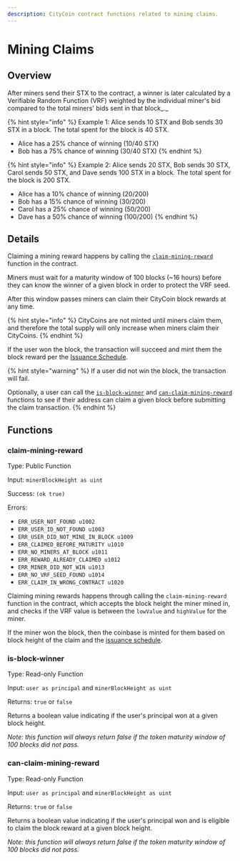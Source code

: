 ```yaml
---
description: CityCoin contract functions related to mining claims.
---
```


# Mining Claims

## Overview

After miners send their STX to the contract, a winner is later calculated by a Verifiable Random Function (VRF) weighted by the individual miner's bid compared to the total miners' bids sent in that block_._

{% hint style="info" %}
Example 1: Alice sends 10 STX and Bob sends 30 STX in a block. The total spent for the block is 40 STX.

* Alice has a 25% chance of winning (10/40 STX)
* Bob has a 75% chance of winning (30/40 STX)
{% endhint %}

{% hint style="info" %}
Example 2: Alice sends 20 STX, Bob sends 30 STX, Carol sends 50 STX, and Dave sends 100 STX in a block. The total spent for the block is 200 STX.

* Alice has a 10% chance of winning (20/200)
* Bob has a 15% chance of winning (30/200)
* Carol has a 25% chance of winning (50/200)
* Dave has a 50% chance of winning (100/200)
{% endhint %}

## Details

Claiming a mining reward happens by calling the [`claim-mining-reward`](mining-claims.md#claim-mining-reward) function in the contract.

Miners must wait for a maturity window of 100 blocks (\~16 hours) before they can know the winner of a given block in order to protect the VRF seed.

After this window passes miners can claim their CityCoin block rewards at any time.

{% hint style="info" %}
CityCoins are not minted until miners claim them, and therefore the total supply will only increase when miners claim their CityCoins.
{% endhint %}

If the user won the block, the transaction will succeed and mint them the block reward per the [Issuance Schedule](../core-protocol/token-configuration.md#issuance-schedule).

{% hint style="warning" %}
If a user did not win the block, the transaction will fail.

Optionally, a user can call the [`is-block-winner`](mining-claims.md#is-block-winner) and [`can-claim-mining-reward`](mining-claims.md#can-claim-mining-reward) functions to see if their address can claim a given block before submitting the claim transaction.
{% endhint %}

## Functions

### claim-mining-reward

Type: Public Function

Input: `minerBlockHeight as uint`

Success: `(ok true)`

Errors:

* `ERR_USER_NOT_FOUND u1002`
* `ERR_USER_ID_NOT_FOUND u1003`
* `ERR_USER_DID_NOT_MINE_IN_BLOCK u1009`
* `ERR_CLAIMED_BEFORE_MATURITY u1010`
* `ERR_NO_MINERS_AT_BLOCK u1011`
* `ERR_REWARD_ALREADY_CLAIMED u1012`
* `ERR_MINER_DID_NOT_WIN u1013`
* `ERR_NO_VRF_SEED_FOUND u1014`
* `ERR_CLAIM_IN_WRONG_CONTRACT u1020`

Claiming mining rewards happens through calling the `claim-mining-reward` function in the contract, which accepts the block height the miner mined in, and checks if the VRF value is between the `lowValue` and `highValue` for the miner.

If the miner won the block, then the coinbase is minted for them based on block height of the claim and the [issuance schedule](broken-reference).

### is-block-winner

Type: Read-only Function

Input: `user as principal` and `minerBlockHeight as uint`

Returns: `true` or `false`

Returns a boolean value indicating if the user's principal won at a given block height.

_Note: this function will always return false if the token maturity window of 100 blocks did not pass._

### can-claim-mining-reward

Type: Read-only Function

Input: `user as principal` and `minerBlockHeight as uint`

Returns: `true` or `false`

Returns a boolean value indicating if the user's principal won and is eligible to claim the block reward at a given block height.

_Note: this function will always return false if the token maturity window of 100 blocks did not pass._
